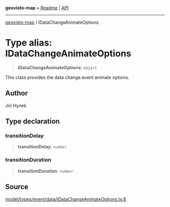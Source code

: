 **geovisto-map** • [Readme](../README.md) \| [API](../globals.md)

***

[geovisto-map](../README.md) / IDataChangeAnimateOptions

# Type alias: IDataChangeAnimateOptions

> **IDataChangeAnimateOptions**: `object`

This class provides the data change event animate options.

## Author

Jiri Hynek

## Type declaration

### transitionDelay

> **transitionDelay**: `number`

### transitionDuration

> **transitionDuration**: `number`

## Source

[model/types/event/data/IDataChangeAnimateOptions.ts:6](https://github.com/geovisto/geovisto-map/blob/5ee2cb5d45c19062fc8fc6beefa2848c076518b6/src/model/types/event/data/IDataChangeAnimateOptions.ts#L6)
